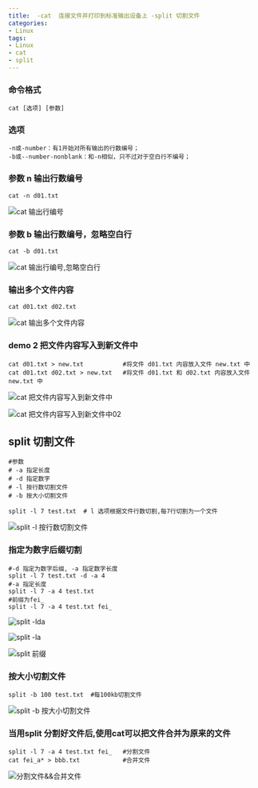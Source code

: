 ```yaml
---
title:  -cat  连接文件并打印到标准输出设备上 -split 切割文件
categories: 
- Linux
tags:
- Linux
- cat
- split
---
```

### 命令格式

```
cat [选项] [参数]
```

### 选项

```
-n或-number：有1开始对所有输出的行数编号；
-b或--number-nonblank：和-n相似，只不过对于空白行不编号；
```

### 参数  n  输出行数编号

```
cat -n d01.txt
```

![cat 输出行编号](/img/linux_command/linux_cat/cat_n.png "输出行编号")

### 参数 b  输出行数编号，忽略空白行

```
cat -b d01.txt
```

![cat 输出行编号,忽略空白行](/img/linux_command/linux_cat/cat_b.png "输出行编号,忽略空白行")

### 输出多个文件内容

```
cat d01.txt d02.txt
```

![cat 输出多个文件内容](/img/linux_command/linux_cat/cat_file.png "输出多个文件内容")

### demo 2  把文件内容写入到新文件中

```
cat d01.txt > new.txt           #将文件 d01.txt 内容放入文件 new.txt 中
cat d01.txt d02.txt > new.txt   #将文件 d01.txt 和 d02.txt 内容放入文件 new.txt 中
```

![cat 把文件内容写入到新文件中](/img/linux_command/linux_cat/cat_new_file.png "把文件内容写入到新文件中")

![cat 把文件内容写入到新文件中02](/img/linux_command/linux_cat/cat_new_file02.png "把文件内容写入到新文件中02")

## split 切割文件

```
#参数
# -a 指定长度
# -d 指定数字
# -l 按行数切割文件
# -b 按大小切割文件

split -l 7 test.txt  # l 选项根据文件行数切割,每7行切割为一个文件
```

![split -l 按行数切割文件](/img/linux_command/linux_cat/split_l.png "按行数切割文件")

### 指定为数字后缀切割

```
#-d 指定为数字后缀, -a 指定数字长度
split -l 7 test.txt -d -a 4
#-a 指定长度  
split -l 7 -a 4 test.txt
#前缀为fei_
split -l 7 -a 4 test.txt fei_
```

![split -lda](/img/linux_command/linux_cat/split_lda.png "lda")

![split -la](/img/linux_command/linux_cat/split_la.png "la")

![split 前缀](/img/linux_command/linux_cat/split_pre.png "前缀")

### 按大小切割文件

```
split -b 100 test.txt  #每100kb切割文件
```

![split -b 按大小切割文件](/img/linux_command/linux_cat/split_b.png "按大小切割文件")

### 当用split 分割好文件后,使用cat可以把文件合并为原来的文件

```
split -l 7 -a 4 test.txt fei_   #分割文件
cat fei_a* > bbb.txt            #合并文件
```

![分割文件&&合并文件](/img/linux_command/linux_cat/split_cat.png "分割文件&&合并文件")



















